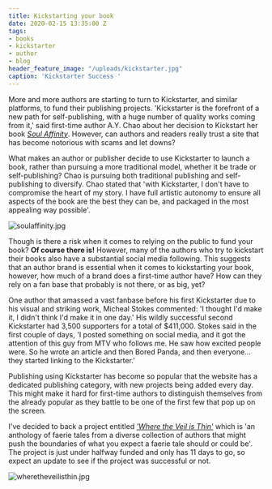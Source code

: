 ```yaml
---
title: Kickstarting your book
date: 2020-02-15 13:35:00 Z
tags:
- books
- kickstarter
- author
- blog
header_feature_image: "/uploads/kickstarter.jpg"
caption: 'Kickstarter Success '
---
```


More and more authors are starting to turn to Kickstarter, and similar platforms, to fund their publishing projects. 'Kickstarter is the forefront of a new path for self-publishing, with a huge number of quality works coming from it,' said first-time author A.Y. Chao about her decision to Kickstart her book [*Soul Affinity*](https://www.kickstarter.com/projects/aychao/soul-affinity/description). However, can authors and readers really trust a site that has become notorious with scams and let downs?

What makes an author or publisher decide to use Kickstarter to launch a book, rather than pursuing a more traditional model, whether it be trade or self-publishing? Chao is pursuing both traditional publishing and self-publishing to diversify. Chao stated that 'with Kickstarter, I don't have to compromise the heart of my story. I have full artistic autonomy to ensure all aspects of the book are the best they can be, and packaged in the most appealing way possible'.

![soulaffinity.jpg](/uploads/soulaffinity.jpg)

Though is there a risk when it comes to relying on the public to fund your book? **Of course there is!** However, many of the authors who try to kickstart their books also have a substantial social media following. This suggests that an author brand is essential when it comes to kickstarting your book, however, how much of a brand does a first-time author have? How can they rely on a fan base that probably is not there, or as big, yet?

One author that amassed a vast fanbase before his first Kickstarter due to his visual and striking work, Micheal Stokes commented: 'I thought I'd make it, I didn't think I'd make it in one day.' His wildly successful second Kickstarter had 3,500 supporters for a total of $411,000. Stokes said in the first couple of days, 'I posted something on social media, and it got the attention of this guy from MTV who follows me. He saw how excited people were. So he wrote an article and then Bored Panda, and then everyone…they started linking to the Kickstarter.'

Publishing using Kickstarter has become so popular that the website has a dedicated publishing category, with new projects being added every day. This might make it hard for first-time authors to distinguish themselves from the already popular as they battle to be one of the first few that pop up on the screen.

I've decided to back a project entitled [*'Where the Veil is Thin'*](https://www.kickstarter.com/projects/1982216861/where-the-veil-is-thin-anthology/description) which is 'an anthology of faerie tales from a diverse collection of authors that might push the boundaries of what you expect a faerie tale should or could be'. The project is just under halfway funded and only has 11 days to go, so expect an update to see if the project was successful or not.

![wheretheveilisthin.jpg](/uploads/wheretheveilisthin.jpg)

